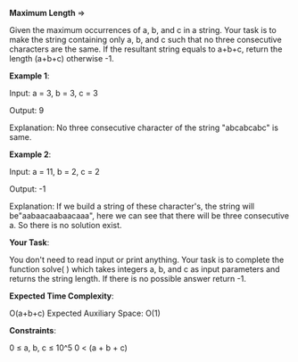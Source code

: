 **Maximum Length** =>

Given the maximum occurrences of a, b, and c in a string. Your task is to make the string containing only a, b, and c such that no three consecutive characters are the same. If the resultant string equals to a+b+c, return the length (a+b+c) otherwise -1.

**Example 1**:

Input: a = 3, b = 3, c = 3 

Output: 9 

Explanation: No three consecutive character of the string "abcabcabc" is same. 

**Example 2**:

Input: a = 11, b = 2, c = 2 

Output: -1 

Explanation: If we build a string of these character's, the string will be"aabaacaabaacaaa", here we can see that there will be three consecutive a. So there is no solution exist. 

**Your Task**:

You don't need to read input or print anything. Your task is to complete the function solve( ) which takes integers a, b, and c as input parameters and returns the string length. If there is no possible answer return -1.

**Expected Time Complexity**: 

O(a+b+c) Expected Auxiliary Space: O(1)

**Constraints**: 

0 ≤ a, b, c ≤ 10^5 0 < (a + b + c)